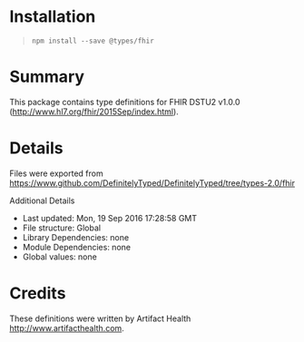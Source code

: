 # Installation
> `npm install --save @types/fhir`

# Summary
This package contains type definitions for FHIR DSTU2 v1.0.0 (http://www.hl7.org/fhir/2015Sep/index.html).

# Details
Files were exported from https://www.github.com/DefinitelyTyped/DefinitelyTyped/tree/types-2.0/fhir

Additional Details
 * Last updated: Mon, 19 Sep 2016 17:28:58 GMT
 * File structure: Global
 * Library Dependencies: none
 * Module Dependencies: none
 * Global values: none

# Credits
These definitions were written by Artifact Health <http://www.artifacthealth.com>.
